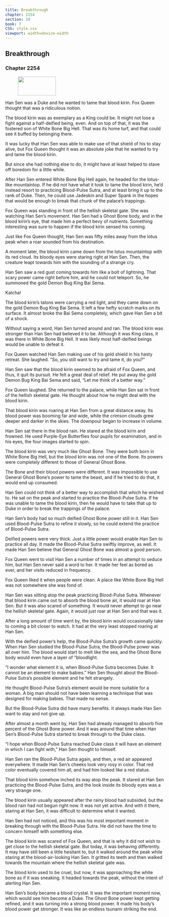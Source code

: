 ```yaml
---
title: Breakthrough
chapter: 2254
section: 10
book: 7
CSS: style.css
viewport: width=device-width
---
```


## Breakthrough

### Chapter 2254

<figure>
	<img src="../Images/gem.gif" alt="" id="gem" width="120" height="60" />
</figure>

Han Sen was a Duke and he wanted to tame that blood kirin. Fox Queen thought that was a ridiculous notion.

The blood kirin was as exemplary as a King could be. It might not lose a fight against a half-deified being, even. And on top of that, it was the fostered son of White Bone Big Hell. That was its home turf, and that could see it buffed by belonging there.

It was lucky that Han Sen was able to make use of that shield of his to stay alive, but Fox Queen thought it was an absolute joke that he wanted to try and tame the blood kirin.

But since she had nothing else to do, it might have at least helped to stave off boredom for a little while.

After Han Sen entered White Bone Big Hell again, he headed for the lotus-like mountaintop. If he did not have what it took to tame the blood kirin, he’d instead resort to practicing Blood-Pulse Sutra, and at least bring it up to the rank of Duke. Then, he could use Jadeskin and Super Spank in the hopes that would be enough to break that chunk of the palace’s trappings.

Fox Queen was standing in front of the hellish skeletal gate. She was watching Han Sen’s movement. Han Sen had a Ghost Bone body, and in the blood kirin’s eye, that made him a perfect bevy of nutrients. Something interesting was sure to happen if the blood kirin sensed his coming.

Just like Fox Queen thought, Han Sen was fifty miles away from the lotus peak when a roar sounded from his destination.

A moment later, the blood kirin came down from the lotus mountaintop with its red cloud. Its bloody eyes were staring right at Han Sen. Then, the creature leapt towards him with the sounding of a strange cry.

Han Sen saw a red gust coming towards him like a bolt of lightning. That scary power came right before him, and he could not teleport. So, he summoned the gold Demon Bug King Bai Sema.

Katcha!

The blood kirin’s talons were carrying a red light, and they came down on the gold Demon Bug King Bai Sema. It left a few hefty scratch marks on its surface. It almost broke the Bai Sema completely, which gave Han Sen a bit of a shock.

Without saying a word, Han Sen turned around and ran. The blood kirin was stronger than Han Sen had believed it to be. Although it was King class, it was there in White Bone Big Hell. It was likely most half-deified beings would be unable to defeat it.

Fox Queen watched Han Sen making use of his gold shield in his hasty retreat. She laughed. “So, you still want to try and tame it, do you?”

Han Sen saw that the blood kirin seemed to be afraid of Fox Queen, and thus, it quit its pursuit. He felt a great deal of relief. He put away the gold Demon Bug King Bai Sema and said, “Let me think of a better way.”

Fox Queen laughed. She returned to the palace, while Han Sen sat in front of the hellish skeletal gate. He thought about how he might deal with the blood kirin.

That blood kirin was roaring at Han Sen from a great distance away. Its blood power was booming far and wide, while the crimson clouds grew deeper and darker in the skies. The downpour began to increase in volume.

Han Sen sat there in the blood rain. He stared at the blood kirin and frowned. He used Purple-Eye Butterflies four pupils for examination, and in his eyes, the four images started to spin.

The blood kirin was very much like Ghost Bone. They were both born in White Bone Big Hell, but the blood kirin was not one of the Bone. Its powers were completely different to those of General Ghost Bone.

The Bone and their blood powers were different. It was impossible to use General Ghost Bone’s power to tame the beast, and if he tried to do that, it would end up consumed.

Han Sen could not think of a better way to accomplish that which he wished to. He sat on the peak and started to practice the Blood-Pulse Sutra. If he was unable to tame the blood kirin, then he would have to take that up to Duke in order to break the trappings of the palace.

Han Sen’s body had so much deified Ghost Bone power still in it. Han Sen used Blood-Pulse Sutra to refine it slowly, so he could extend the practice of Blood-Pulse Sutra.

Deified powers were very thick. Just a little power would enable Han Sen to practice all day. It made the Blood-Pulse Sutra swiftly improve, as well. It made Han Sen believe that General Ghost Bone was almost a good person.

Fox Queen went to visit Han Sen a number of times in an attempt to seduce him, but Han Sen never said a word to her. It made her feel as bored as ever, and her visits reduced in frequency.

Fox Queen liked it when people were clean. A place like White Bone Big Hell was not somewhere she was fond of.

Han Sen was sitting atop the peak practicing Blood-Pulse Sutra. Whenever that blood kirin came out to absorb the blood bone air, it would roar at Han Sen. But it was also scared of something. It would never attempt to go near the hellish skeletal gate. Again, it would just roar at Han Sen and that was it.

After a long amount of time went by, the blood kirin would occasionally take to coming a bit closer to watch. It had at the very least stopped roaring at Han Sen.

With the deified power’s help, the Blood-Pulse Sutra’s growth came quickly. When Han Sen studied the Blood-Pulse Sutra, the Blood-Pulse power was all over him. The blood would start to melt like the sea, and the Ghost Bone body would even have a layer of “bloodlight.

“I wonder what element it is, when Blood-Pulse Sutra becomes Duke. It cannot be an element to make babies.” Han Sen thought about the Blood-Pulse Sutra’s possible element and he felt strangely.

He thought Blood-Pulse Sutra’s element would be more suitable for a woman. A big man should not have been learning a technique that was designed for making babies. That made no sense.

But the Blood-Pulse Sutra did have many benefits. It always made Han Sen want to stay and not give up.

After almost a month went by, Han Sen had already managed to absorb five percent of the Ghost Bone power. And it was around that time when Han Sen’s Blood-Pulse Sutra started to break through to the Duke class.

“I hope when Blood-Pulse Sutra reached Duke class it will have an element in which I can fight with,” Han Sen thought to himself.

Han Sen ran the Blood-Pulse Sutra again, and then, a red air appeared everywhere. It made Han Sen’s cheeks look very rosy in color. That red color eventually covered him all, and had him looked like a red statue.

That blood kirin somehow inched its way atop the peak. It stared at Han Sen practicing the Blood-Pulse Sutra, and the look inside its bloody eyes was a very strange one.

The blood kirin usually appeared after the rainy blood had subsided, but the blood rain had not begun right now. It was not yet active. And with it there, staring at Han Sen, it was difficult to determine what it wanted.

Han Sen had not noticed, and this was his most important moment in breaking through with the Blood-Pulse Sutra. He did not have the time to concern himself with something else.

The blood kirin was scared of Fox Queen, and that is why it did not wish to get close to the hellish skeletal gate. But today, it was behaving differently. It may have still been a little hesitant to, but it walked around the peak while staring at the blood-air-looking Han Sen. It gritted its teeth and then walked towards the mountain where the hellish skeletal gate was.

The blood kirin used to be cruel, but now, it was approaching the white bone as if it was sneaking. It headed towards the peak, without the intent of alerting Han Sen.

Han Sen’s body became a blood crystal. It was the important moment now, which would see him become a Duke. The Ghost Bone power kept getting refined, and it was turning into a strong blood power. It made his body’s blood power get stronger. It was like an endless tsunami striking the end.